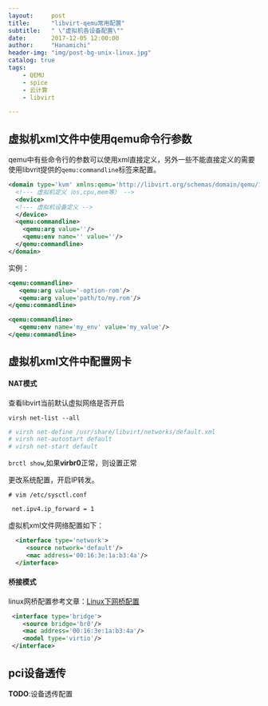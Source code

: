 ```yaml
---
layout:     post
title:      "libvirt-qemu常用配置"
subtitle:   " \"虚拟机各设备配置\""
date:       2017-12-05 12:00:00
author:     "Hanamichi"
header-img: "img/post-bg-unix-linux.jpg"
catalog: true
tags:
    - QEMU
    - spice
    - 云计算
    - libvirt

---
```


## 虚拟机xml文件中使用qemu命令行参数

qemu中有些命令行的参数可以使用xml直接定义，另外一些不能直接定义的需要使用libvrit提供的`qemu:commandline`标签来配置。

````Xml
<domain type='kvm' xmlns:qemu='http://libvirt.org/schemas/domain/qemu/1.0'>
  <!--- 虚拟机定义（os,cpu,mem等） -->
  <device>
  <!--- 虚拟机设备定义 -->
  </device>
  <qemu:commandline>
    <qemu:arg value=''/>
    <qemu:env name='' value=''/>
  </qemu:commandline>
</domain>
````

实例：

```xml
<qemu:commandline>
   <qemu:arg value='-option-rom'/>
   <qemu:arg value='path/to/my.rom'/>
</qemu:commandline>
```

```Xml
<qemu:commandline>
   <qemu:env name='my_env' value='my_value'/>
</qemu:commandline>
```

## 虚拟机xml文件中配置网卡

#### NAT模式

查看libvirt当前默认虚拟网络是否开启

`virsh net-list --all`

```Bash
# virsh net-define /usr/share/libvirt/networks/default.xml
# virsh net-autostart default
# virsh net-start default
```

`brctl show`,如果**virbr0**正常，则设置正常

更改系统配置，开启IP转发。

`# vim /etc/sysctl.conf`

```Bash
 net.ipv4.ip_forward = 1
```

虚拟机xml文件网络配置如下：

```Xml
  <interface type='network'>
     <source network='default'/>
     <mac address='00:16:3e:1a:b3:4a'/>
  </interface>
```

#### 桥接模式

linux网桥配置参考文章：[Linux下网桥配置](http://hanamichi.wiki/2017/12/05/linux-bridge-config/)

```Xml
 <interface type='bridge'>
    <source bridge='br0'/>
    <mac address='00:16:3e:1a:b3:4a'/>
    <model type='virtio'/>
 </interface>
```

## pci设备透传

**TODO**:设备透传配置